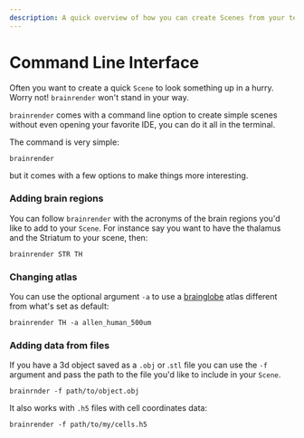 ```yaml
---
description: A quick overview of how you can create Scenes from your terminal.
---
```


# Command Line Interface

Often you want to create a quick `Scene` to look something up in a hurry. Worry not! `brainrender` won't stand in your way. 

`brainrender` comes with a command line option to create simple scenes without even opening your favorite IDE, you can do it all in the terminal. 

The command is very simple:

```text
brainrender
```

but it comes with a few options to make things more interesting. 

### Adding brain regions

You can follow `brainrender` with the acronyms of the brain regions you'd like to add to your `Scene`. For instance say you want to have the thalamus and the Striatum to your scene, then:

```text
brainrender STR TH
```

### Changing atlas

You can use the optional argument `-a` to use a [brainglobe](https://docs.brainglobe.info/) atlas different from what's set as default:

```text
brainrender TH -a allen_human_500um
```

### Adding data from files

If you have a 3d object saved as a `.obj` or .`stl` file you can use the `-f` argument and pass the path to the file you'd like to include in your `Scene`. 

```text
brainrnder -f path/to/object.obj
```

It also works with `.h5` files with cell coordinates data:

```text
brainrender -f path/to/my/cells.h5
```





